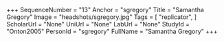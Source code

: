 +++
SequenceNumber = "13"
Anchor = "sgregory"
Title = "Samantha Gregory"
Image = "headshots/sgregory.jpg"
Tags = [ "replicator", ]
ScholarUrl = "None"
UniUrl = "None"
LabUrl = "None"
StudyId = "Onton2005"
PersonId = "sgregory"
FullName = "Samantha Gregory"
+++